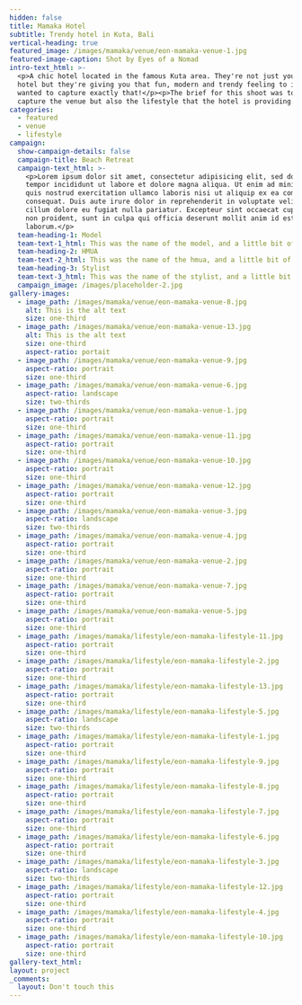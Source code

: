 ```yaml
---
hidden: false
title: Mamaka Hotel
subtitle: Trendy hotel in Kuta, Bali
vertical-heading: true
featured_image: /images/mamaka/venue/eon-mamaka-venue-1.jpg
featured-image-caption: Shot by Eyes of a Nomad
intro-text_html: >-
  <p>A chic hotel located in the famous Kuta area. They're not just your average
  hotel but they're giving you that fun, modern and trendy feeling to it. We
  wanted to capture exactly that!</p><p>The brief for this shoot was to not only
  capture the venue but also the lifestyle that the hotel is providing.</p>
categories:
  - featured
  - venue
  - lifestyle
campaign:
  show-campaign-details: false
  campaign-title: Beach Retreat
  campaign-text_html: >-
    <p>Lorem ipsum dolor sit amet, consectetur adipisicing elit, sed do eiusmod
    tempor incididunt ut labore et dolore magna aliqua. Ut enim ad minim veniam,
    quis nostrud exercitation ullamco laboris nisi ut aliquip ex ea commodo
    consequat. Duis aute irure dolor in reprehenderit in voluptate velit esse
    cillum dolore eu fugiat nulla pariatur. Excepteur sint occaecat cupidatat
    non proident, sunt in culpa qui officia deserunt mollit anim id est
    laborum.</p>
  team-heading-1: Model
  team-text-1_html: This was the name of the model, and a little bit of a blurb about her.
  team-heading-2: HMUA
  team-text-2_html: This was the name of the hmua, and a little bit of a blurb about her.
  team-heading-3: Stylist
  team-text-3_html: This was the name of the stylist, and a little bit of a blurb about her.
  campaign_image: /images/placeholder-2.jpg
gallery-images:
  - image_path: /images/mamaka/venue/eon-mamaka-venue-8.jpg
    alt: This is the alt text
    size: one-third
  - image_path: /images/mamaka/venue/eon-mamaka-venue-13.jpg
    alt: This is the alt text
    size: one-third
    aspect-ratio: portait
  - image_path: /images/mamaka/venue/eon-mamaka-venue-9.jpg
    aspect-ratio: portrait
    size: one-third
  - image_path: /images/mamaka/venue/eon-mamaka-venue-6.jpg
    aspect-ratio: landscape
    size: two-thirds
  - image_path: /images/mamaka/venue/eon-mamaka-venue-1.jpg
    aspect-ratio: portrait
    size: one-third
  - image_path: /images/mamaka/venue/eon-mamaka-venue-11.jpg
    aspect-ratio: portrait
    size: one-third
  - image_path: /images/mamaka/venue/eon-mamaka-venue-10.jpg
    aspect-ratio: portrait
    size: one-third
  - image_path: /images/mamaka/venue/eon-mamaka-venue-12.jpg
    aspect-ratio: portrait
    size: one-third
  - image_path: /images/mamaka/venue/eon-mamaka-venue-3.jpg
    aspect-ratio: landscape
    size: two-thirds
  - image_path: /images/mamaka/venue/eon-mamaka-venue-4.jpg
    aspect-ratio: portrait
    size: one-third
  - image_path: /images/mamaka/venue/eon-mamaka-venue-2.jpg
    aspect-ratio: portrait
    size: one-third
  - image_path: /images/mamaka/venue/eon-mamaka-venue-7.jpg
    aspect-ratio: portrait
    size: one-third
  - image_path: /images/mamaka/venue/eon-mamaka-venue-5.jpg
    aspect-ratio: portrait
    size: one-third
  - image_path: /images/mamaka/lifestyle/eon-mamaka-lifestyle-11.jpg
    aspect-ratio: portrait
    size: one-third
  - image_path: /images/mamaka/lifestyle/eon-mamaka-lifestyle-2.jpg
    aspect-ratio: portrait
    size: one-third
  - image_path: /images/mamaka/lifestyle/eon-mamaka-lifestyle-13.jpg
    aspect-ratio: portrait
    size: one-third
  - image_path: /images/mamaka/lifestyle/eon-mamaka-lifestyle-5.jpg
    aspect-ratio: landscape
    size: two-thirds
  - image_path: /images/mamaka/lifestyle/eon-mamaka-lifestyle-1.jpg
    aspect-ratio: portrait
    size: one-third
  - image_path: /images/mamaka/lifestyle/eon-mamaka-lifestyle-9.jpg
    aspect-ratio: portrait
    size: one-third
  - image_path: /images/mamaka/lifestyle/eon-mamaka-lifestyle-8.jpg
    aspect-ratio: portrait
    size: one-third
  - image_path: /images/mamaka/lifestyle/eon-mamaka-lifestyle-7.jpg
    aspect-ratio: portrait
    size: one-third
  - image_path: /images/mamaka/lifestyle/eon-mamaka-lifestyle-6.jpg
    aspect-ratio: portrait
    size: one-third
  - image_path: /images/mamaka/lifestyle/eon-mamaka-lifestyle-3.jpg
    aspect-ratio: landscape
    size: two-thirds
  - image_path: /images/mamaka/lifestyle/eon-mamaka-lifestyle-12.jpg
    aspect-ratio: portrait
    size: one-third
  - image_path: /images/mamaka/lifestyle/eon-mamaka-lifestyle-4.jpg
    aspect-ratio: portrait
    size: one-third
  - image_path: /images/mamaka/lifestyle/eon-mamaka-lifestyle-10.jpg
    aspect-ratio: portrait
    size: one-third
gallery-text_html:
layout: project
_comments:
  layout: Don't touch this
---
```

